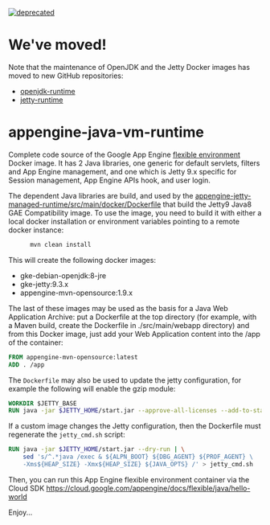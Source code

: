 [![deprecated](http://badges.github.io/stability-badges/dist/deprecated.svg)](http://github.com/badges/stability-badges)

We've moved!
=====================
Note that the maintenance of OpenJDK and the Jetty Docker images has moved to new GitHub repositories:
 * [openjdk-runtime](https://github.com/GoogleCloudPlatform/openjdk-runtime)
 * [jetty-runtime](https://github.com/GoogleCloudPlatform/jetty-runtime)

appengine-java-vm-runtime
=========================

Complete code source of the Google App Engine [flexible environment](https://cloud.google.com/appengine/docs/flexible/) Docker image.
It has 2 Java libraries, one generic for default servlets, filters and App Engine management, and one which is Jetty 9.x specific for Session management, App Engine APIs hook, and user login.

The dependent Java libraries are build, and used by the [appengine-jetty-managed-runtime/src/main/docker/Dockerfile](appengine-jetty-managed-runtime/src/main/docker/Dockerfile) that build the Jetty9 Java8 GAE Compatibility image. To use
the image, you need to build it with either a local docker installation or environment variables pointing to a remote docker
instance:
```bash
      mvn clean install
```

This will create the following docker images:
 * gke-debian-openjdk:8-jre
 * gke-jetty:9.3.x
 * appengine-mvn-opensource:1.9.x

The last of these images may be used as the basis for a Java Web Application Archive: put a Dockerfile at the top directory (for example, with a Maven build, create the Dockerfile in ./src/main/webapp directory) and from this Docker image, just add your Web Application content into the /app of the container:

```Dockerfile
FROM appengine-mvn-opensource:latest
ADD . /app
```

The `Dockerfile` may also be used to update the jetty configuration, for example the following will enable
the gzip module:
```Dockerfile
WORKDIR $JETTY_BASE
RUN java -jar $JETTY_HOME/start.jar --approve-all-licenses --add-to-startd=gzip
```

If a custom image changes the Jetty configuration, then the Dockerfile must regenerate the `jetty_cmd.sh` script:
```Dockerfile
RUN java -jar $JETTY_HOME/start.jar --dry-run | \
    sed 's/^.*java /exec & ${ALPN_BOOT} ${DBG_AGENT} ${PROF_AGENT} \
    -Xms${HEAP_SIZE} -Xmx${HEAP_SIZE} ${JAVA_OPTS} /' > jetty_cmd.sh
```

Then, you can run this App Engine flexible environment container via the Cloud SDK
https://cloud.google.com/appengine/docs/flexible/java/hello-world

Enjoy...
